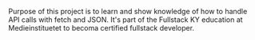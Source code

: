 Purpose of this project is to learn and show knowledge of how to handle API calls with fetch and JSON. It's part of the Fullstack KY education at Medieinstituetet to becoma certified fullstack developer.
